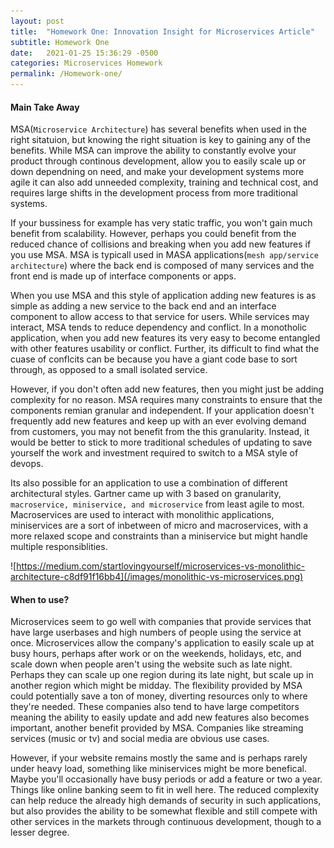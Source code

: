 ```yaml
---
layout: post
title:  "Homework One: Innovation Insight for Microservices Article"
subtitle: Homework One
date:   2021-01-25 15:36:29 -0500
categories: Microservices Homework
permalink: /Homework-one/
---
```


#### Main Take Away
MSA(`Microservice Architecture`) has several benefits when used in the right sitatuion, but knowing the right situation is key to gaining any of the benefits. While MSA can improve the ability to constantly evolve your product through continous development, allow you to easily scale up or down dependning on need, and make your development systems more agile it can also add unneeded complexity, training and technical cost, and requires large shifts in the development process from more traditional systems. 

If your bussiness for example has very static traffic, you won't gain much benefit from scalability. However, perhaps you could benefit from the reduced chance of collisions and breaking when you add new features if you use MSA. MSA is typicall used in MASA applications(`mesh app/service architecture`) where the back end is composed of many services and the front end is made up of interface components or apps. 

When you use MSA and this style of application adding new features is as simple as adding a new service to the back end and an interface component to allow access to that service for users. While services may interact, MSA tends to reduce dependency and conflict. In a monotholic application, when you add new features its very easy to become entangled with other features usability or conflict. Further, its difficult to find what the cuase of conflcits can be because you have a giant code base to sort through, as opposed to a small isolated service. 

However, if you don't often add new features, then you might just be adding complexity for no reason. MSA requires many constraints to ensure that the components remian granular and independent. If your application doesn't frequently add new features and keep up with an ever evolving demand from customers, you may not benefit from the this granularity. Instead, it would be better to stick to more traditional schedules of updating to save yourself the work and investment required to switch to a MSA style of devops. 

Its also possible for an application to use a combination of different architectural styles. Gartner came up with 3 based on granularity, `macroservice, miniservice, and microservice` from least agile to most. Macroservices are used to interact with monolithic applications, miniservices are a sort of inbetween of micro and macroservices, with a more relaxed scope and constraints than a miniservice but might handle multiple responsiblities. 

![https://medium.com/startlovingyourself/microservices-vs-monolithic-architecture-c8df91f16bb4](/images/monolithic-vs-microservices.png)


#### When to use? 
Microservices seem to go well with companies that provide services that have large userbases and high numbers of people using the service at once. Microservices allow the company's application to easily scale up at busy hours, perhaps after work or on the weekends, holidays, etc, and scale down when people aren't using the website such as late night. Perhaps they can scale up one region during its late night, but scale up in another region which might be midday. The flexibility provided by MSA could potentially save a ton of money, diverting resources only to where they're needed. These companies also tend to have large competitors meaning the ability to easily update and add new features also becomes important, another benefit provided by MSA. Companies like streaming services (music or tv) and social media are obvious use cases. 

However, if your website remains mostly the same and is perhaps rarely under heavy load, something like miniservices might be more benefical. Maybe you'll occasionally have busy periods or add a feature or two a year. Things like online banking seem to fit in well here. The reduced complexity can help reduce the already high demands of security in such applications, but also provides the ability to be somewhat flexible and still compete with other services in the markets through continuous development, though to a lesser degree. 


